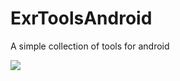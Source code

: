 # ExrToolsAndroid
A simple collection of tools for android

[![](https://jitpack.io/v/exera-development/ExrToolsAndroid.svg)](https://jitpack.io/#exera-development/ExrToolsAndroid)
